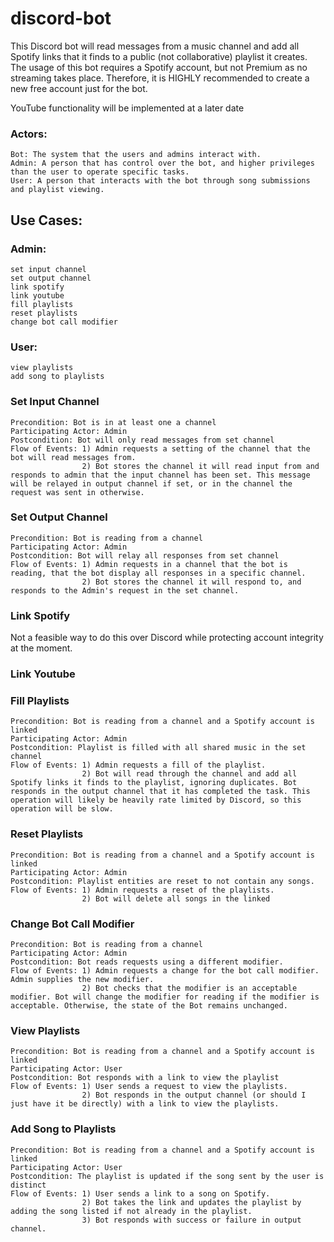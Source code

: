 # discord-bot
This Discord bot will read messages from a music channel and add all Spotify links that it finds to a public (not collaborative) playlist it creates. The usage of this bot requires a Spotify account, but not Premium as no streaming takes place. Therefore, it is HIGHLY recommended to create a new free account just for the bot.

YouTube functionality will be implemented at a later date

### Actors:
	Bot: The system that the users and admins interact with.
	Admin: A person that has control over the bot, and higher privileges than the user to operate specific tasks.
	User: A person that interacts with the bot through song submissions and playlist viewing.


## Use Cases:
### Admin:
	set input channel
	set output channel
	link spotify
	link youtube
	fill playlists
	reset playlists
	change bot call modifier
		
### User:
	view playlists
	add song to playlists
		
### Set Input Channel
```
Precondition: Bot is in at least one a channel
Participating Actor: Admin
Postcondition: Bot will only read messages from set channel
Flow of Events: 1) Admin requests a setting of the channel that the bot will read messages from.
				2) Bot stores the channel it will read input from and responds to admin that the input channel has been set. This message will be relayed in output channel if set, or in the channel the request was sent in otherwise.
```
### Set Output Channel
```
Precondition: Bot is reading from a channel
Participating Actor: Admin
Postcondition: Bot will relay all responses from set channel
Flow of Events: 1) Admin requests in a channel that the bot is reading, that the bot display all responses in a specific channel.
				2) Bot stores the channel it will respond to, and responds to the Admin's request in the set channel.
```
### Link Spotify
Not a feasible way to do this over Discord while protecting account integrity at the moment.

### Link Youtube

### Fill Playlists
```
Precondition: Bot is reading from a channel and a Spotify account is linked
Participating Actor: Admin
Postcondition: Playlist is filled with all shared music in the set channel
Flow of Events: 1) Admin requests a fill of the playlist.
				2) Bot will read through the channel and add all Spotify links it finds to the playlist, ignoring duplicates. Bot responds in the output channel that it has completed the task. This operation will likely be heavily rate limited by Discord, so this operation will be slow.
```
### Reset Playlists
```
Precondition: Bot is reading from a channel and a Spotify account is linked
Participating Actor: Admin
Postcondition: Playlist entities are reset to not contain any songs.
Flow of Events: 1) Admin requests a reset of the playlists.
				2) Bot will delete all songs in the linked
```
### Change Bot Call Modifier
```
Precondition: Bot is reading from a channel
Participating Actor: Admin
Postcondition: Bot reads requests using a different modifier.
Flow of Events: 1) Admin requests a change for the bot call modifier. Admin supplies the new modifier.
				2) Bot checks that the modifier is an acceptable modifier. Bot will change the modifier for reading if the modifier is acceptable. Otherwise, the state of the Bot remains unchanged. 
```
### View Playlists
```
Precondition: Bot is reading from a channel and a Spotify account is linked
Participating Actor: User
Postcondition: Bot responds with a link to view the playlist
Flow of Events: 1) User sends a request to view the playlists.
				2) Bot responds in the output channel (or should I just have it be directly) with a link to view the playlists.
```
### Add Song to Playlists
```
Precondition: Bot is reading from a channel and a Spotify account is linked
Participating Actor: User
Postcondition: The playlist is updated if the song sent by the user is distinct
Flow of Events: 1) User sends a link to a song on Spotify.
				2) Bot takes the link and updates the playlist by adding the song listed if not already in the playlist.
				3) Bot responds with success or failure in output channel.
```

